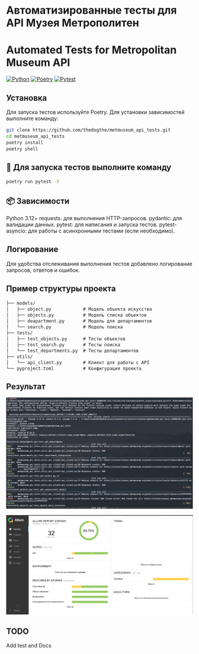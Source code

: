 # Автоматизированные тесты для API Музея Метрополитен

# Automated Tests for Metropolitan Museum API

[![Python](https://img.shields.io/badge/python-3.12-blue.svg)](https://www.python.org/)
[![Poetry](https://img.shields.io/badge/poetry-dependency%20manager-orange.svg)](https://python-poetry.org/)
[![Pytest](https://img.shields.io/badge/pytest-testing%20framework-green.svg)](https://docs.pytest.org/)

## Установка

Для запуска тестов используйте Poetry. Для установки зависимостей выполните команду:

```bash
git clone https://github.com/thedogthe/metmuseum_api_tests.git
cd metmuseum_api_tests
poetry install
poetry shell
```

## 🚀  Для запуска тестов выполните команду

```bash
poetry run pytest -V
```

## 📦 Зависимости

Python 3.12+
requests: для выполнения HTTP-запросов.
pydantic: для валидации данных.
pytest: для написания и запуска тестов.
pytest-asyncio: для работы с асинхронными тестами (если необходимо).

## Логирование

Для удобства отслеживания выполнения тестов добавлено логирование запросов, ответов и ошибок.

## Пример структуры проекта

```metmuseum-api-tests/
├── models/
│   ├── object.py            # Модель объекта искусства
│   ├── objects.py           # Модель списка объектов
│   ├── deapartment.py       # Модель для департаментов
│   └── search.py            # Модель поиска
├── tests/
│   ├── test_objects.py      # Тесты объектов
│   ├── test_search.py       # Тесты поиска
│   └── test_departments.py  # Тесты департаментов
├── utils/
│   └── api_client.py        # Клиент для работы с API
└── pyproject.toml           # Конфигурация проекта
```

## Результат

![alt text](docs/image.png)

![alt text](docs/dashbord.png)

## TODO

Add test and Docs
